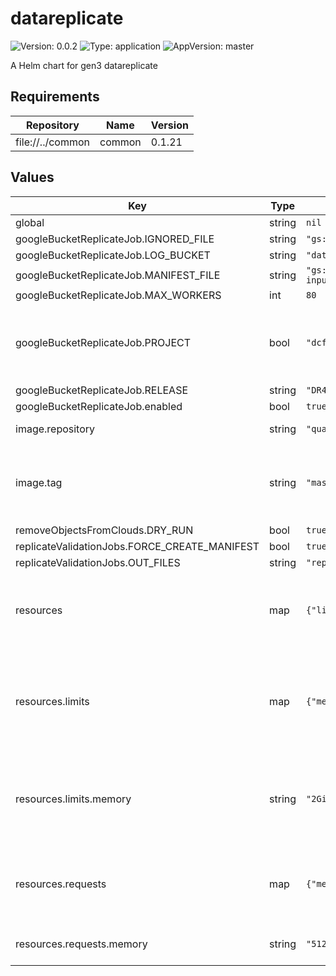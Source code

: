 # datareplicate

![Version: 0.0.2](https://img.shields.io/badge/Version-0.0.2-informational?style=flat-square) ![Type: application](https://img.shields.io/badge/Type-application-informational?style=flat-square) ![AppVersion: master](https://img.shields.io/badge/AppVersion-master-informational?style=flat-square)

A Helm chart for gen3 datareplicate

## Requirements

| Repository | Name | Version |
|------------|------|---------|
| file://../common | common | 0.1.21 |

## Values

| Key | Type | Default | Description |
|-----|------|---------|-------------|
| global | string | `nil` |  |
| googleBucketReplicateJob.IGNORED_FILE | string | `"gs://replication-input/ignored_files_manifest.csv"` |  |
| googleBucketReplicateJob.LOG_BUCKET | string | `"datarefresh-log"` |  |
| googleBucketReplicateJob.MANIFEST_FILE | string | `"gs://replication-input/GDC_full_sync_active_manifest_20190326_post_DR43.0.tsv"` |  |
| googleBucketReplicateJob.MAX_WORKERS | int | `80` |  |
| googleBucketReplicateJob.PROJECT | bool | `"dcf-prod-buckets"` | Whether to enable the Google bucket replicate job |
| googleBucketReplicateJob.RELEASE | string | `"DR43"` |  |
| googleBucketReplicateJob.enabled | bool | `true` |  |
| image.repository | string | `"quay.io/cdis/datareplicate"` | Docker repository. |
| image.tag | string | `"master"` | Overrides the image tag whose default is the chart appVersion. |
| removeObjectsFromClouds.DRY_RUN | bool | `true` |  |
| replicateValidationJobs.FORCE_CREATE_MANIFEST | bool | `true` |  |
| replicateValidationJobs.OUT_FILES | string | `"replication_validation_output_manifest.tsv"` |  |
| resources | map | `{"limits":{"memory":"2Gi"},"requests":{"memory":"512Mi"}}` | Resource requests and limits for the containers in the pod |
| resources.limits | map | `{"memory":"2Gi"}` | The maximum amount of resources that the container is allowed to use |
| resources.limits.memory | string | `"2Gi"` | The maximum amount of memory the container can use |
| resources.requests | map | `{"memory":"512Mi"}` | The amount of resources that the container requests |
| resources.requests.memory | string | `"512Mi"` | The amount of memory requested |
